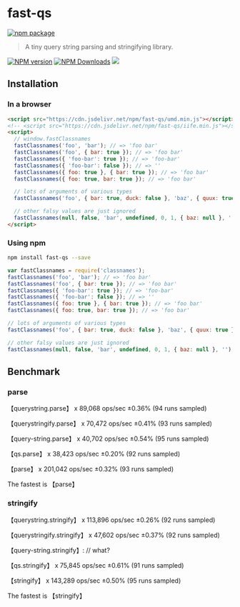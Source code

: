 # fast-qs

[![npm package](https://nodei.co/npm/fast-qs.png?downloads=true&downloadRank=true&stars=true)](https://www.npmjs.com/package/fast-qs)

> A tiny query string parsing and stringifying library.

[![NPM version](https://img.shields.io/npm/v/fast-qs.svg?style=flat)](https://npmjs.org/package/fast-qs)
[![NPM Downloads](https://img.shields.io/npm/dm/fast-qs.svg?style=flat)](https://npmjs.org/package/fast-qs)
[![](https://data.jsdelivr.com/v1/package/npm/fast-qs/badge)](https://www.jsdelivr.com/package/npm/fast-qs)

## Installation

### In a browser

```html
<script src="https://cdn.jsdelivr.net/npm/fast-qs/umd.min.js"></script>
<!-- <script src="https://cdn.jsdelivr.net/npm/fast-qs/iife.min.js"></script> -->
<script>
  // window.fastClassnames
  fastClassnames('foo', 'bar'); // => 'foo bar'
  fastClassnames('foo', { bar: true }); // => 'foo bar'
  fastClassnames({ 'foo-bar': true }); // => 'foo-bar'
  fastClassnames({ 'foo-bar': false }); // => ''
  fastClassnames({ foo: true }, { bar: true }); // => 'foo bar'
  fastClassnames({ foo: true, bar: true }); // => 'foo bar'

  // lots of arguments of various types
  fastClassnames('foo', { bar: true, duck: false }, 'baz', { quux: true }); // => 'foo bar baz quux'

  // other falsy values are just ignored
  fastClassnames(null, false, 'bar', undefined, 0, 1, { baz: null }, ''); // => 'bar 1'
</script>

```

### Using npm

```bash
npm install fast-qs --save
```

```javascript
var fastClassnames = require('classnames');
fastClassnames('foo', 'bar'); // => 'foo bar'
fastClassnames('foo', { bar: true }); // => 'foo bar'
fastClassnames({ 'foo-bar': true }); // => 'foo-bar'
fastClassnames({ 'foo-bar': false }); // => ''
fastClassnames({ foo: true }, { bar: true }); // => 'foo bar'
fastClassnames({ foo: true, bar: true }); // => 'foo bar'

// lots of arguments of various types
fastClassnames('foo', { bar: true, duck: false }, 'baz', { quux: true }); // => 'foo bar baz quux'

// other falsy values are just ignored
fastClassnames(null, false, 'bar', undefined, 0, 1, { baz: null }, ''); // => 'bar 1'

```

## Benchmark

### parse

【querystring.parse】 x 89,068 ops/sec ±0.36% (94 runs sampled)

【querystringify.parse】 x 70,472 ops/sec ±0.41% (93 runs sampled)

【query-string.parse】 x 40,702 ops/sec ±0.54% (95 runs sampled)

【qs.parse】 x 38,423 ops/sec ±0.20% (92 runs sampled)

【parse】 x 201,042 ops/sec ±0.32% (93 runs sampled)

The fastest is 【parse】

### stringify

【querystring.stringify】 x 113,896 ops/sec ±0.26% (92 runs sampled)

【querystringify.stringify】 x 47,602 ops/sec ±0.37% (92 runs sampled)

【query-string.stringify】: // what?

【qs.stringify】 x 75,845 ops/sec ±0.61% (91 runs sampled)

【stringify】 x 143,289 ops/sec ±0.50% (95 runs sampled)

The fastest is 【stringify】


